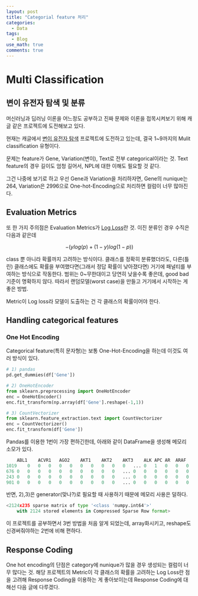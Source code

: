 ```yaml
---
layout: post
title: "Categorial feature 처리" 
categories:
  - Data
tags:
  - Blog
use_math: true
comments: true
---
```


# Multi Classification
## 변이 유전자 탐색 및 분류

머신러닝과 딥러닝 이론을 어느정도 공부하고 진짜 문제와 이론을 접목시켜보기 위해 캐글 같은 프로젝트에 도전해보고 있다.

현재는 캐글에서 [변이 유전자 탐색](https://www.kaggle.com/c/msk-redefining-cancer-treatment/data) 프로젝트에 도전하고 있는데, 결국 1~9까지의 Mulit classification 유형이다.

문제는 feature가 Gene, Variation(변이), Text로 전부 categorical이라는 것. Text feature의 경우 길이도 엄청 길어서, NPL에 대한 이해도 필요할 것 같다.

그건 나중에 보기로 하고 우선 Gene과 Variation을 처리하자면, Gene의 nunique는 264, Variation은 2996으로 One-hot-Encoding으로 처리하면 컬럼이 너무 많아진다.

## Evaluation Metrics

또 한 가지 주의점은 Evaluation Metrics가 [Log Loss](http://wiki.fast.ai/index.php/Log_Loss)란 것. 이진 분류인 경우 수직은 다음과 같은데

$$-(ylog(p)+(1-y)log(1-p))$$

class 뿐 아니라 확률까지 고려하는 방식이다. 클래스를 정확히 분류했더라도, 다른(틀린) 클래스에도 확률을 부여했다면(그래서 정답 확률이 낮아졌다면) 거기에 패널티를 부여하는 방식으로 작동한다. 범위는 0~무한대이고 당연히 낮을수록 좋은데, good bad 기준이 명확하지 않다. 따라서 랜덤모델(worst case)을 만들고 거기에서 시작하는 게 좋은 방법.

Metric이 Log loss라 모델이 도출하는 건 각 클래스의 확률이어야 한다.

## Handling categorical features
### One Hot Encoding

Categorical feature(특히 문자형)는 보통 One-Hot-Encoding을 하는데 이것도 여러 방식이 있다.

```python
# 1) pandas
pd.get_dummies(df['Gene'])

# 2) OneHotEncoder
from sklearn.preprocessing import OneHotEncoder
enc = OneHotEncoder()
enc.fit_transform(np.array(df['Gene'].reshape(-1,1))

# 3) CountVectorizer
from sklearn.feature_extraction.text import CountVectorizer
enc = CountVectorizer()
enc.fit_transform(df['Gene'])
```

Pandas를 이용한 1번이 가장 편하긴한데, 아래와 같이 DataFrame을 생성해 메모리 소모가 있다.
```python
	ABL1	ACVR1	AGO2	AKT1	AKT2	AKT3	ALK	APC	AR	ARAF	...	TSC1	TSC2	U2AF1	VEGFA	VHL	WHSC1	WHSC1L1	XPO1	XRCC2	YAP1
1019	0	0	0	0	0	0	0	0	0	0	...	0	1	0	0	0	0	0	0	0	0
676	0	0	0	0	0	0	0	0	0	0	...	0	0	0	0	0	0	0	0	0	0
243	0	0	0	0	0	0	0	0	0	0	...	0	0	0	0	0	0	0	0	0	0
901	0	0	0	0	0	0	0	0	0	0	...	0	0	0	0	0	0	0	0	0	0
```

반면, 2),3)은 generator(맞나?)로 필요할 때 사용하기 때문에 메모리 사용은 덜하다.
```python
<2124x235 sparse matrix of type '<class 'numpy.int64'>'
	with 2124 stored elements in Compressed Sparse Row format>
```

이 프로젝트를 공부하면서 3번 방법을 처음 알게 되었는데, array화시키고, reshape도 신경써줘야하는 2번에 비해 편하다.

## Response Coding

One hot encoding의 단점은 category에 nunique가 많을 경우 생성되는 컬럼이 너무 많다는 것. 해당 프로젝트의 Metric이 각 클래스의 확률을 고려하는 Log Loss란 점을 고려해 Response Coding을 이용하는 게 좋아보이는데 Response Coding에 대해선 다음 글에 다루겠다.


